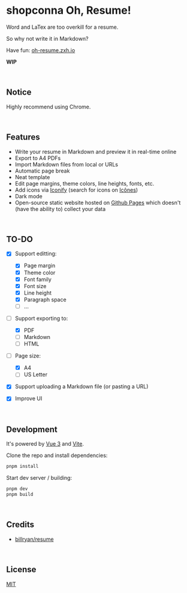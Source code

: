 # shopconna Oh, Resume!

Word and LaTex are too overkill for a resume.

So why not write it in Markdown?

Have fun: [oh-resume.zxh.io](https://oh-resume.zxh.io/)

**WIP**


&nbsp;

## Notice

Highly recommend using Chrome.


&nbsp;

## Features

- Write your resume in Markdown and preview it in real-time online
- Export to A4 PDFs
- Import Markdown files from local or URLs
- Automatic page break
- Neat template
- Edit page margins, theme colors, line heights, fonts, etc.
- Add icons via [Iconify](https://github.com/iconify/iconify) (search for icons on [Icônes](https://icones.js.org/))
- Dark mode
- Open-source static website hosted on [Github Pages](https://pages.github.com/) which doesn't (have the ability to) collect your data


&nbsp;

## TO-DO

- [x] Support editting:
  
  - [x] Page margin
  - [x] Theme color
  - [x] Font family
  - [x] Font size
  - [x] Line height
  - [x] Paragraph space
  - [ ] ...

- [ ] Support exporting to:

  - [x] PDF
  - [ ] Markdown
  - [ ] HTML

- [ ] Page size:

  - [x] A4
  - [ ] US Letter

- [x] Support uploading a Markdown file (or pasting a URL)
- [x] Improve UI


&nbsp;

## Development

It's powered by [Vue 3](https://v3.vuejs.org/) and [Vite](https://vitejs.dev/).

Clone the repo and install dependencies:

```bash
pnpm install
```

Start dev server / building:

```bash
pnpm dev
pnpm build
```


&nbsp;

## Credits

- [billryan/resume](https://github.com/billryan/resume)


&nbsp;

## License

[MIT](LICENSE)
